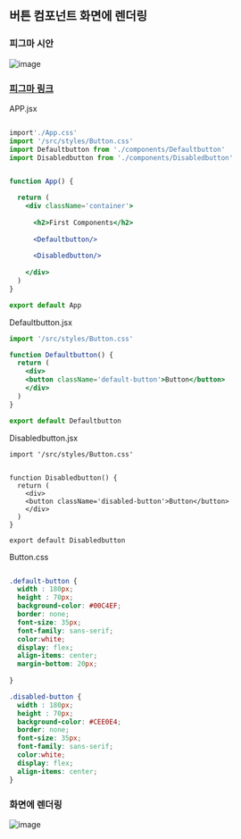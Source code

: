 ## 버튼 컴포넌트 화면에 렌더링
### 피그마 시안
![image](https://github.com/summer787/Lion-Javascript/assets/90172574/f22a4355-7897-42ba-8a18-cff151f30fa4)
### [피그마 링크](https://www.figma.com/file/L4shUyhauTZArLv4KOetx8/Button-Component?type=design&node-id=1%3A3&mode=design&t=79cA07pixp40wHDl-1)

APP.jsx
```jsx

import'./App.css'
import '/src/styles/Button.css'
import Defaultbutton from './components/Defaultbutton'
import Disabledbutton from './components/Disabledbutton'


function App() {

  return (
    <div className='container'>
      
      <h2>First Components</h2>
     
      <Defaultbutton/>
    
      <Disabledbutton/>
     
    </div>
  )
}

export default App
```

Defaultbutton.jsx
```jsx
import '/src/styles/Button.css'

function Defaultbutton() {
  return (
    <div>
    <button className='default-button'>Button</button>
    </div>
  )
}

export default Defaultbutton
```

Disabledbutton.jsx
```
import '/src/styles/Button.css'


function Disabledbutton() {
  return (
    <div>
    <button className='disabled-button'>Button</button>
    </div>
  )
}

export default Disabledbutton
```

Button.css
```css

.default-button {
  width : 180px;
  height : 70px;
  background-color: #00C4EF;
  border: none;
  font-size: 35px;
  font-family: sans-serif;
  color:white;
  display: flex;
  align-items: center;
  margin-bottom: 20px;
  
}

.disabled-button {
  width : 180px;
  height : 70px;
  background-color: #CEE0E4;
  border: none;
  font-size: 35px;
  font-family: sans-serif;
  color:white;
  display: flex;
  align-items: center;
}
```

### 화면에 렌더링
![image](https://github.com/summer787/react-homework/assets/90172574/4edcfabb-da8c-402f-9a46-a5e08bd11f4a)
